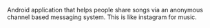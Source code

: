 Android application that helps people share songs via an anonymous channel based messaging system. This is like instagram for music.
